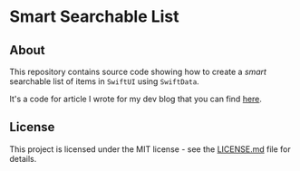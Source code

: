 # Smart Searchable List

## About

This repository contains source code showing how to create a _smart_ searchable list of items in `SwiftUI` using `SwiftData`.

It's a code for article I wrote for my dev blog that you can find [here](https://ostojan.hashnode.dev/smart-searchable-list-in-swiftui).

## License

This project is licensed under the MIT license - see the [LICENSE.md](LICENSE.md) file for details.
